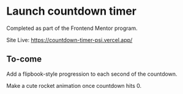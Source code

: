 # Launch countdown timer

Completed as part of the Frontend Mentor program.

Site Live: https://countdown-timer-psi.vercel.app/

## To-come

Add a flipbook-style progression to each second of the countdown.

Make a cute rocket animation once countdown hits 0.
